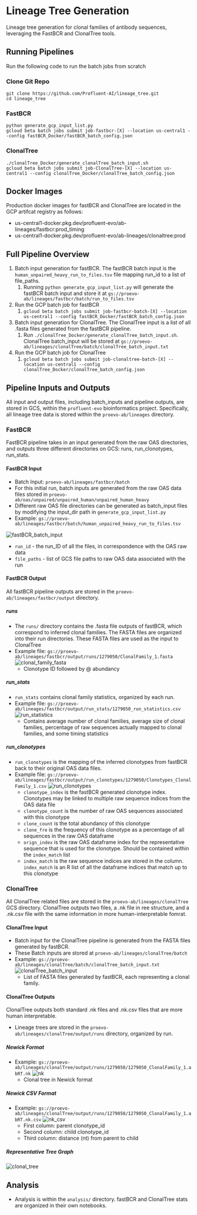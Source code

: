 # Lineage Tree Generation

Lineage tree generation for clonal families of antibody sequences, leveraging the FastBCR and ClonalTree tools.

## Running Pipelines
Run the following code to run the batch jobs from scratch

### Clone Git Repo
```
git clone https://github.com/Profluent-AI/lineage_tree.git
cd lineage_tree
```

### FastBCR
```
python generate_gcp_input_list.py
gcloud beta batch jobs submit job-fastbcr-[X] --location us-central1 --config fastBCR_Docker/fastBCR_batch_config.json
```

### ClonalTree
```
./clonalTree_Docker/generate_clonalTree_batch_input.sh
gcloud beta batch jobs submit job-ClonalTree-[X] --location us-central1 --config clonalTree_Docker/clonalTree_batch_config.json
```

## Docker Images

Production docker images for fastBCR and ClonalTree are located in the GCP artifcat registry as follows:
- us-central1-docker.pkg.dev/profluent-evo/ab-lineages/fastbcr:prod_timing
- us-central1-docker.pkg.dev/profluent-evo/ab-lineages/clonaltree:prod

## Full Pipeline Overview

1. Batch input generation for fastBCR. The fastBCR batch input is the `human_unpaired_heavy_run_to_files.tsv` file mapping run_id to a list of file_paths.
   1. Running `python generate_gcp_input_list.py` will generate the fastBCR batch input and store it at `gs://proevo-ab/lineages/fastbcr/batch/run_to_files.tsv`
2. Run the GCP batch job for fastBCR
   1. `gcloud beta batch jobs submit job-fastbcr-batch-[X] --location us-central1 --config fastBCR_Docker/fastBCR_batch_config.json`
3. Batch input generation for ClonalTree. The ClonalTree input is a list of all .fasta files generated from the fastBCR pipeline.
   1. Run `./clonalTree_Docker/generate_clonalTree_batch_input.sh`. ClonalTree batch_input will be stored at `gs://proevo-ab/lineages/clonalTree/batch/clonalTree_batch_input.txt`
4. Run the GCP batch job for ClonalTree
   1. `gcloud beta batch jobs submit job-clonaltree-batch-[X] --location us-central1 --config clonalTree_Docker/clonalTree_batch_config.json`

## Pipeline Inputs and Outputs

All input and output files, including batch_inputs and pipeline outputs, are stored in GCS, within the `profluent-evo` bioinformatics project. Specifically, all lineage tree data is stored within the `proevo-ab/lineages` directory.

### FastBCR 

FastBCR pipeline takes in an input generated from the raw OAS directories, and outputs three different directories on GCS: runs, run_clonotypes, run_stats.

#### FastBCR Input
- Batch Input: `proevo-ab/lineages/fastbcr/batch`
- For this initial run, batch inputs are generated from the raw OAS data files stored in `proevo-ab/oas/unpaired/unpaired_human/unpaired_human_heavy`
- Different raw OAS file directories can be generated as batch_input files by modifying the input_dir path in `generate_gcp_input_list.py`
- Example: `gs://proevo-ab/lineages/fastbcr/batch/human_unpaired_heavy_run_to_files.tsv`

![fastBCR_batch_input](analysis/fastBCR_batch_input.png)
   - `run_id` - the run_ID of all the files, in correspondence with the OAS raw data
   - `file_paths` - list of GCS file paths to raw OAS data associated with the run
#### FastBCR Output
All fastBCR pipeline outputs are stored in the `proevo-ab/lineages/fastbcr/output` directory.

##### runs
- The `runs/` directory contains the .fasta file outputs of fastBCR, which correspond to inferred clonal families. The FASTA files are organized into their run directories. These FASTA files are used as the input to ClonalTree
- Example file: `gs://proevo-ab/lineages/fastbcr/output/runs/1279050/ClonalFamily_1.fasta`
![clonal_family_fasta](analysis/clonal_family_fasta.png)
   - Clonotype ID followed by @ abundancy

##### run_stats
- `run_stats` contains clonal family statistics, organized by each run.
- Example file: `gs://proevo-ab/lineages/fastbcr/output/run_stats/1279050_run_statistics.csv`
![run_statistics](analysis/run_statistics.png)
  - Contains average number of clonal families, average size of clonal families, percentage of raw sequences actually mapped to clonal families, and some timing statistics

##### run_clonotypes
- `run_clonotypes` is the mapping of the inferred clonotypes from fastBCR back to their original OAS data files.
- Example file: `gs://proevo-ab/lineages/fastbcr/output/run_clonotypes/1279050/Clonotypes_ClonalFamily_1.csv`
![run_clonotypes](analysis/clonotype_csv.png)
  - `clonotype_index` is the fastBCR generated clonotype index. Clonotypes may be linked to multiple raw sequence indices from the OAS data file
  - `clonotype_count` is the number of raw OAS sequences associated with this clonotype
  - `clone_count` is the total abundancy of this clonotype
  - `clone_fre` is the frequency of this clonotype as a percentage of all sequences in the raw OAS dataframe
  - `orign_index` is the raw OAS dataframe index for the representative sequence that is used for the clonotype. Should be contained within the `index_match` list
  - `index_match` is the raw sequence indices are stored in the  column. `index_match` is an R list of all the dataframe indices that match up to this clonotype
  
### ClonalTree
All ClonalTree related files are stored in the `proevo-ab/lineages/clonalTree` GCS directory. ClonalTree outputs two files, a .nk file in ree structure, and a .nk.csv file with the same information in more human-interpretable fomrat.

#### ClonalTree Input
- Batch input for the ClonalTree pipeline is generated from the FASTA files generated by fastBCR.
- These Batch inputs are stored at `proevo-ab/lineages/clonalTree/batch`
- Example: `gs://proevo-ab/lineages/clonalTree/batch/clonalTree_batch_input.txt`
![clonalTree_batch_input](analysis/clonalTree_batch_input.png)
   - List of FASTA files generated by fastBCR, each representing a clonal family. 

#### ClonalTree Outputs
ClonalTree outputs both standard .nk files and .nk.csv files that are more human interpretable.
- Lineage trees are stored in the `proevo-ab/lineages/clonalTree/output/runs` directory, organized by run.

##### Newick Format

- Example: `gs://proevo-ab/lineages/clonalTree/output/runs/1279050/1279050_ClonalFamily_1.abRT.nk`
![nk](analysis/newick.png)
   - Clonal tree in Newick format

##### Newick CSV Format
- Example: `gs://proevo-ab/lineages/clonalTree/output/runs/1279050/1279050_ClonalFamily_1.abRT.nk.csv`
![nk_csv](analysis/nk_csv.png)
   - First column: parent clonotype_id
   - Second column: child clonotype_id
   - Third column: distance (nt) from parent to child

##### Representative Tree Graph
![clonal_tree](analysis/ERR1812282_ClonalFamily_12.abRT.nk.png)

## Analysis 
- Analysis is within the `analysis/` directory. fastBCR and ClonalTree stats are organized in their own notebooks.